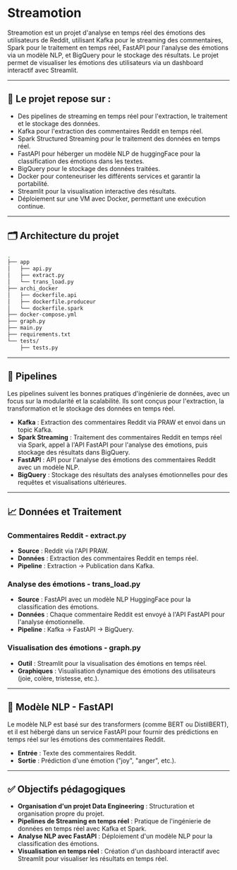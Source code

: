 
# **Streamotion**

Streamotion est un projet d'analyse en temps réel des émotions des utilisateurs de Reddit, utilisant Kafka pour le streaming des commentaires, Spark pour le traitement en temps réel, FastAPI pour l'analyse des émotions via un modèle NLP, et BigQuery pour le stockage des résultats. Le projet permet de visualiser les émotions des utilisateurs via un dashboard interactif avec Streamlit.

---

## 🧱 **Le projet repose sur :**

- Des pipelines de streaming en temps réel pour l'extraction, le traitement et le stockage des données.
- Kafka pour l'extraction des commentaires Reddit en temps réel.
- Spark Structured Streaming pour le traitement des données en temps réel.
- FastAPI pour héberger un modèle NLP de huggingFace pour la classification des émotions dans les textes.
- BigQuery pour le stockage des données traitées.
- Docker pour conteneuriser les différents services et garantir la portabilité.
- Streamlit pour la visualisation interactive des résultats.
- Déploiement sur une VM avec Docker, permettant une exécution continue.

---

## 🗂️ **Architecture du projet**

```bash
.
├── app
│   ├── api.py
│   ├── extract.py
│   └── trans_load.py
├── archi_docker
│   ├── dockerfile.api
│   ├── dockerfile.produceur
│   └── dockerfile.spark
├── docker-compose.yml
├── graph.py
├── main.py
├── requirements.txt
└── tests/
    ├── tests.py
```

---

## 🔄 **Pipelines**

Les pipelines suivent les bonnes pratiques d'ingénierie de données, avec un focus sur la modularité et la scalabilité. Ils sont conçus pour l'extraction, la transformation et le stockage des données en temps réel.

- **Kafka** : Extraction des commentaires Reddit via PRAW et envoi dans un topic Kafka.
- **Spark Streaming** : Traitement des commentaires Reddit en temps réel via Spark, appel à l'API FastAPI pour l'analyse des émotions, puis stockage des résultats dans BigQuery.
- **FastAPI** : API pour l'analyse des émotions des commentaires Reddit avec un modèle NLP.
- **BigQuery** : Stockage des résultats des analyses émotionnelles pour des requêtes et visualisations ultérieures.

---

## 📈 **Données et Traitement**

### **Commentaires Reddit - extract.py**

- **Source** : Reddit via l'API PRAW.
- **Données** : Extraction des commentaires Reddit en temps réel.
- **Pipeline** : Extraction → Publication dans Kafka.

### **Analyse des émotions - trans_load.py**

- **Source** : FastAPI avec un modèle NLP HuggingFace pour la classification des émotions.
- **Données** : Chaque commentaire Reddit est envoyé à l'API FastAPI pour l'analyse émotionnelle.
- **Pipeline** : Kafka → FastAPI → BigQuery.

### **Visualisation des émotions - graph.py**

- **Outil** : Streamlit pour la visualisation des émotions en temps réel.
- **Graphiques** : Visualisation dynamique des émotions des utilisateurs (joie, colère, tristesse, etc.).

---

## 🤖 **Modèle NLP - FastAPI**

Le modèle NLP est basé sur des transformers (comme BERT ou DistilBERT), et il est hébergé dans un service FastAPI pour fournir des prédictions en temps réel sur les émotions des commentaires Reddit.

- **Entrée** : Texte des commentaires Reddit.
- **Sortie** : Prédiction d'une émotion ("joy", "anger", etc.).

---

## ✅ **Objectifs pédagogiques**

- **Organisation d'un projet Data Engineering** : Structuration et organisation propre du projet.
- **Pipelines de Streaming en temps réel** : Pratique de l'ingénierie de données en temps réel avec Kafka et Spark.
- **Analyse NLP avec FastAPI** : Déploiement d'un modèle NLP pour la classification des émotions.
- **Visualisation en temps réel** : Création d'un dashboard interactif avec Streamlit pour visualiser les résultats en temps réel.
